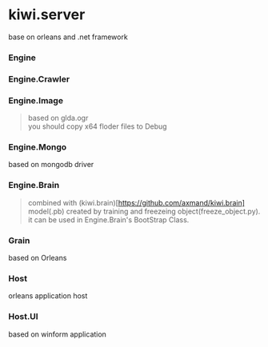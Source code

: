 # kiwi.server
base on orleans and .net framework

### Engine ####

### Engine.Crawler ###
### Engine.Image ###
>based on glda.ogr  
you should copy x64 floder files to Debug 

### Engine.Mongo ###
based on mongodb driver

### Engine.Brain ###
>combined with (kiwi.brain)[https://github.com/axmand/kiwi.brain] 
>model(.pb) created by training and freezeing object(freeze_object.py). it can be used in Engine.Brain's BootStrap Class.

### Grain ###
based on Orleans

### Host ###
orleans application host

### Host.UI ###
based on winform application
